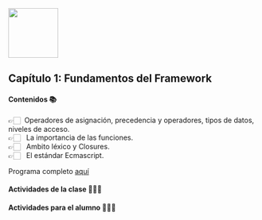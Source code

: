 <img src="https://res.cloudinary.com/boolean-spa/image/upload/v1591158800/logo_vayedu.svg" width=100> 

## Capítulo 1: Fundamentos del Framework

#### Contenidos :books:
👉🏻 &nbsp;Operadores de asignación, precedencia y operadores, tipos de datos, niveles de acceso.<br/>
👉🏻 &nbsp; La importancia de las funciones.<br/>
👉🏻 &nbsp; Ambito léxico y Closures.<br/>
👉🏻 &nbsp; El estándar Ecmascript.<br/>

Programa completo [aquí](#)

#### Actividades de la clase 🧑🏻‍🏫

#### Actividades para el alumno 👨🏻‍💻
